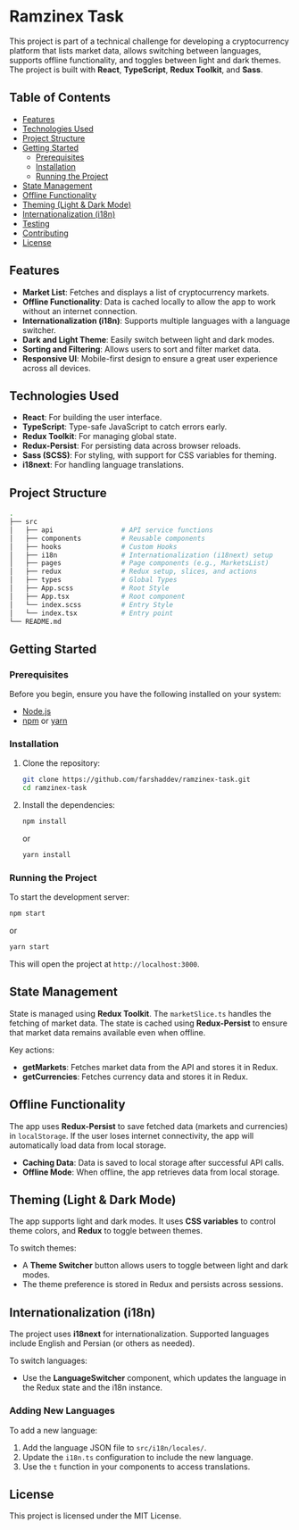 # Ramzinex Task

This project is part of a technical challenge for developing a cryptocurrency platform that lists market data, allows switching between languages, supports offline functionality, and toggles between light and dark themes. The project is built with **React**, **TypeScript**, **Redux Toolkit**, and **Sass**.

## Table of Contents

- [Features](#features)
- [Technologies Used](#technologies-used)
- [Project Structure](#project-structure)
- [Getting Started](#getting-started)
  - [Prerequisites](#prerequisites)
  - [Installation](#installation)
  - [Running the Project](#running-the-project)
- [State Management](#state-management)
- [Offline Functionality](#offline-functionality)
- [Theming (Light & Dark Mode)](#theming-light--dark-mode)
- [Internationalization (i18n)](#internationalization-i18n)
- [Testing](#testing)
- [Contributing](#contributing)
- [License](#license)

## Features

- **Market List**: Fetches and displays a list of cryptocurrency markets.
- **Offline Functionality**: Data is cached locally to allow the app to work without an internet connection.
- **Internationalization (i18n)**: Supports multiple languages with a language switcher.
- **Dark and Light Theme**: Easily switch between light and dark modes.
- **Sorting and Filtering**: Allows users to sort and filter market data.
- **Responsive UI**: Mobile-first design to ensure a great user experience across all devices.

## Technologies Used

- **React**: For building the user interface.
- **TypeScript**: Type-safe JavaScript to catch errors early.
- **Redux Toolkit**: For managing global state.
- **Redux-Persist**: For persisting data across browser reloads.
- **Sass (SCSS)**: For styling, with support for CSS variables for theming.
- **i18next**: For handling language translations.

## Project Structure

```bash
.
├── src
│   ├── api                 # API service functions
│   ├── components          # Reusable components
│   ├── hooks               # Custom Hooks
│   ├── i18n                # Internationalization (i18next) setup
│   ├── pages               # Page components (e.g., MarketsList)
│   ├── redux               # Redux setup, slices, and actions
│   ├── types               # Global Types
│   ├── App.scss            # Root Style
│   ├── App.tsx             # Root component
│   └── index.scss          # Entry Style
│   └── index.tsx           # Entry point
└── README.md
```

## Getting Started

### Prerequisites

Before you begin, ensure you have the following installed on your system:

- [Node.js](https://nodejs.org/en/download/)
- [npm](https://www.npmjs.com/) or [yarn](https://yarnpkg.com/)

### Installation

1. Clone the repository:

   ```bash
   git clone https://github.com/farshaddev/ramzinex-task.git
   cd ramzinex-task
   ```

2. Install the dependencies:

   ```bash
   npm install
   ```

   or

   ```bash
   yarn install
   ```

### Running the Project

To start the development server:

```bash
npm start
```

or

```bash
yarn start
```

This will open the project at `http://localhost:3000`.

## State Management

State is managed using **Redux Toolkit**. The `marketSlice.ts` handles the fetching of market data. The state is cached using **Redux-Persist** to ensure that market data remains available even when offline.

Key actions:
- **getMarkets**: Fetches market data from the API and stores it in Redux.
- **getCurrencies**: Fetches currency data and stores it in Redux.

## Offline Functionality

The app uses **Redux-Persist** to save fetched data (markets and currencies) in `localStorage`. If the user loses internet connectivity, the app will automatically load data from local storage.

- **Caching Data**: Data is saved to local storage after successful API calls.
- **Offline Mode**: When offline, the app retrieves data from local storage.

## Theming (Light & Dark Mode)

The app supports light and dark modes. It uses **CSS variables** to control theme colors, and **Redux** to toggle between themes.

To switch themes:
- A **Theme Switcher** button allows users to toggle between light and dark modes.
- The theme preference is stored in Redux and persists across sessions.

## Internationalization (i18n)

The project uses **i18next** for internationalization. Supported languages include English and Persian (or others as needed).

To switch languages:
- Use the **LanguageSwitcher** component, which updates the language in the Redux state and the i18n instance.

### Adding New Languages

To add a new language:
1. Add the language JSON file to `src/i18n/locales/`.
2. Update the `i18n.ts` configuration to include the new language.
3. Use the `t` function in your components to access translations.

## License

This project is licensed under the MIT License.